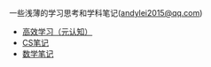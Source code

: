 一些浅薄的学习思考和学科笔记(andylei2015@qq.com)

- [高效学习（元认知）](./Learning/README.md)
- [CS笔记](./CS/README.md)
- [数学笔记](./Math/README.md)

